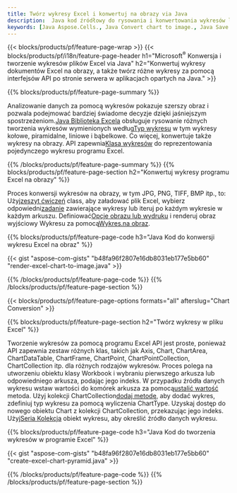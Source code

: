```yaml
---
title: Twórz wykresy Excel i konwertuj na obrazy via Java
description:  Java kod źródłowy do rysowania i konwertowania wykresów lub diagramów w Microsoft Excel przy użyciu biblioteki Java.
keywords: [Java Aspose.Cells., Java Convert chart to image., Java Save chart to image., Java chart to image., create charts in Java., insert charts in Java., manage charts in Java]
---
```

{{< blocks/products/pf/feature-page-wrap >}}
{{< blocks/products/pf/i18n/feature-page-header h1="Microsoft<sup>&reg;</sup> Konwersja i tworzenie wykresów plików Excel via Java" h2="Konwertuj wykresy dokumentów Excel na obrazy, a także twórz różne wykresy za pomocą interfejsów API po stronie serwera w aplikacjach opartych na Java." >}}


{{% blocks/products/pf/feature-page-summary %}}

 Analizowanie danych za pomocą wykresów pokazuje szerszy obraz i pozwala podejmować bardziej świadome decyzje dzięki jaśniejszym spostrzeżeniom.[Java Biblioteka Excela](/cells/pl/java/) obsługuje rysowanie różnych tworzenia wykresów wymienionych według[Typ wykresu](https://reference.aspose.com/cells/java/com.aspose.cells/ChartType) w tym wykresy kołowe, piramidalne, liniowe i bąbelkowe. Co więcej, konwertuje także wykresy na obrazy. API zapewnia[Klasa wykresów](https://reference.aspose.com/cells/java/com.aspose.cells/Chart) do reprezentowania pojedynczego wykresu programu Excel.

{{% /blocks/products/pf/feature-page-summary %}}
{{% blocks/products/pf/feature-page-section h2="Konwertuj wykresy programu Excel na obrazy" %}}

 Proces konwersji wykresów na obrazy, w tym JPG, PNG, TIFF, BMP itp., to: Użyj[zeszyt ćwiczeń](https://reference.aspose.com/java/cells/com.aspose.cells/workbook) class, aby załadować plik Excel, wybierz odpowiedni[zadanie](https://reference.aspose.com/cells/java/com.aspose.cells/worksheet) zawierające wykresy lub iteruj po każdym wykresie w każdym arkuszu. Definiować[Opcje obrazu lub wydruku](https://reference.aspose.com/cells/java/com.aspose.cells/ImageOrPrintOptions) i renderuj obraz wyjściowy Wykresu za pomocą[Wykres.na obraz](https://reference.aspose.com/cells/java/com.aspose.cells/chart#toImage(java.io.OutputStream,%20com.aspose.cells.ImageOrPrintOptions)).


{{% blocks/products/pf/feature-page-code h3="Java Kod do konwersji wykresu Excel na obraz" %}}

{{< gist "aspose-com-gists" "b48fa96f2807e16db8031eb177e5bb60" "render-excel-chart-to-image.java" >}}

{{% /blocks/products/pf/feature-page-code %}}
{{% /blocks/products/pf/feature-page-section %}}

{{< blocks/products/pf/feature-page-options formats="all" afterslug="Chart Conversion" >}}


{{% blocks/products/pf/feature-page-section h2="Twórz wykresy w pliku Excel" %}}

Tworzenie wykresów za pomocą programu Excel API jest proste, ponieważ API zapewnia zestaw różnych klas, takich jak Axis, Chart, ChartArea, ChartDataTable, ChartFrame, ChartPoint, ChartPointCollection, ChartCollection itp. dla różnych rodzajów wykresów. Proces polega na utworzeniu obiektu klasy Workbook i wybraniu pierwszego arkusza lub odpowiedniego arkusza, podając jego indeks. W przypadku źródła danych wykresu wstaw wartości do komórek arkusza za pomocą[ustalić wartość](https://reference.aspose.com/cells/java/com.aspose.cells/cell#Value) metoda. Użyj kolekcji ChartCollection[dodaj metodę](https://reference.aspose.com/cells/java/com.aspose.cells/chartcollection#add(int,%20int,%20int,%20int,%20int) ), aby dodać wykres, zdefiniuj typ wykresu za pomocą wyliczenia ChartType. Uzyskaj dostęp do nowego obiektu Chart z kolekcji ChartCollection, przekazując jego indeks. Użyj[Seria Kolekcja](https://reference.aspose.com/cells/java/com.aspose.cells/SeriesCollection) obiekt wykresu, aby określić źródło danych wykresu.

{{% blocks/products/pf/feature-page-code h3="Java Kod do tworzenia wykresów w programie Excel" %}}

{{< gist "aspose-com-gists" "b48fa96f2807e16db8031eb177e5bb60" "create-excel-chart-pyramid.java" >}}

{{% /blocks/products/pf/feature-page-code %}}
{{% /blocks/products/pf/feature-page-section %}}
